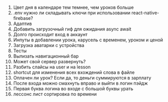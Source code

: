 1. Цвет дня в календаре тем темнее, чем уроков больше
2. .env нужно ли складывать ключи при использовании react-native-firebase?
3. Адаптив
4. Добавить загрузочный гиф для ожидания async await
5. Долго происходит вход в аккаунт
6. Инпуты в добавлении урока, карусель с временем, уроком и ценой
7. Загрузка аватарки с устройства
8. Тесты
9. Вылизать навигационный бар 
10. Может свой сервер развернуть? 
11. Разбить слайсы на user и на lesson 
12. shortcut для изменения всех вхождений слова в файле
13. Оплачен ли урок? Если да, то деньги суммируются в зарплату
14. После входа можно смахнуть вправо и выйти в логин пэйдж
15. Первая буква логина во входе с большой буквы урать
16. лессонс лист сортировка по времени
